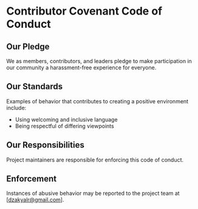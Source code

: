 # Contributor Covenant Code of Conduct

## Our Pledge
We as members, contributors, and leaders pledge to make participation in our community a harassment-free experience for everyone.

## Our Standards
Examples of behavior that contributes to creating a positive environment include:
- Using welcoming and inclusive language
- Being respectful of differing viewpoints

## Our Responsibilities
Project maintainers are responsible for enforcing this code of conduct.

## Enforcement
Instances of abusive behavior may be reported to the project team at [dzakyalr@gmail.com].
